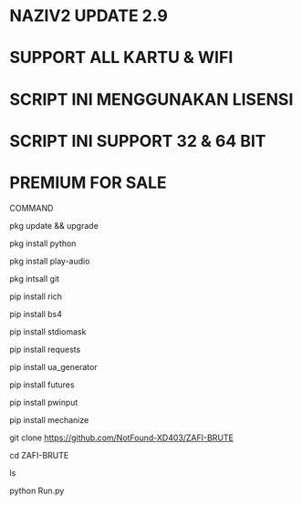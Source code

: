 # NAZIV2 UPDATE 2.9
# SUPPORT ALL KARTU & WIFI
# SCRIPT INI MENGGUNAKAN LISENSI 
# SCRIPT INI SUPPORT 32 & 64 BIT 
# PREMIUM FOR SALE 
COMMAND

pkg update && upgrade

pkg install python

pkg install play-audio

pkg intsall git

pip install rich

pip install bs4

pip install stdiomask

pip install requests

pip install ua_generator

pip install futures

pip install pwinput

pip install mechanize

git clone https://github.com/NotFound-XD403/ZAFI-BRUTE

cd ZAFI-BRUTE

ls

python Run.py
